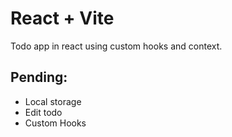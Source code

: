 # React + Vite

Todo app in react using custom hooks and context.

## Pending:
- Local storage
- Edit todo
- Custom Hooks
